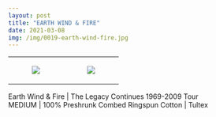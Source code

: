```yaml
---
layout: post
title: "EARTH WIND & FIRE"
date: 2021-03-08
img: /img/0019-earth-wind-fire.jpg
---
```




<table style="width:100%;"><tr><td style="vertical-align:top;">
      <figure class="tmblr-full" data-orig-height="2048" data-orig-width="1365" data-orig-src="https://concertshirts.netlify.app/shirts/0019/0019-01.jpg"><img src="https://64.media.tumblr.com/2d32059465b5bf452a1fd413f73dd0fb/42bda5e00e374b3b-ce/s540x810/6f773929f15747de00fae1cb6be09f57d5f0a63a.jpg" data-orig-height="2048" data-orig-width="1365" data-orig-src="https://concertshirts.netlify.app/shirts/0019/0019-01.jpg"/></figure></td>
    <td style="vertical-align:top;">
      <figure class="tmblr-full" data-orig-height="2048" data-orig-width="1365" data-orig-src="https://concertshirts.netlify.app/shirts/0019/0019-02.jpg"><img src="https://64.media.tumblr.com/eedef688643dafac88bc3f01859c0d96/42bda5e00e374b3b-16/s540x810/c5f6ed4687a71a7e4e0dd353a78e1b39e3da12f0.jpg" data-orig-height="2048" data-orig-width="1365" data-orig-src="https://concertshirts.netlify.app/shirts/0019/0019-02.jpg"/></figure></td>
  </tr></table><p>
  Earth Wind &amp; Fire | The Legacy Continues 1969-2009 Tour<br/>MEDIUM | 100% Preshrunk Combed Ringspun Cotton | Tultex
</p>
